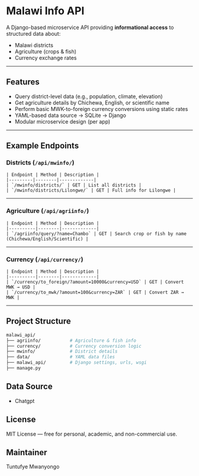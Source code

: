 # Malawi Info API

A Django-based microservice API providing **informational access** to structured data about:
- Malawi districts
- Agriculture (crops & fish)
- Currency exchange rates

---

## Features

- Query district-level data (e.g., population, climate, elevation)
- Get agriculture details by Chichewa, English, or scientific name
- Perform basic MWK-to-foreign currency conversions using static rates
- YAML-based data source → SQLite → Django
- Modular microservice design (per app)

---

## Example Endpoints

### Districts (`/api/mwinfo/`)

```
| Endpoint | Method | Description |
|---------|--------|-------------|
| `/mwinfo/districts/` | GET | List all districts |
| `/mwinfo/districts/Lilongwe/` | GET | Full info for Lilongwe |
```
---

### Agriculture (`/api/agriinfo/`)

```
| Endpoint | Method | Description |
|----------|--------|-------------|
| `/agriinfo/query/?name=Chambo` | GET | Search crop or fish by name (Chichewa/English/Scientific) |
```
---

### Currency (`/api/currency/`)
```
| Endpoint | Method | Description |
|----------|--------|-------------|
| `/currency/to_foreign/?amount=10000&currency=USD` | GET | Convert MWK → USD |
| `/currency/to_mwk/?amount=100&currency=ZAR` | GET | Convert ZAR → MWK |
```
---

## Project Structure

```bash
malawi_api/
├── agriinfo/           # Agriculture & fish info
├── currency/           # Currency conversion logic
├── mwinfo/             # District details
├── data/               # YAML data files
├── malawi_api/         # Django settings, urls, wsgi
├── manage.py
```

## Data Source
- Chatgpt

## License

MIT License — free for personal, academic, and non-commercial use.

## Maintainer

Tuntufye Mwanyongo
